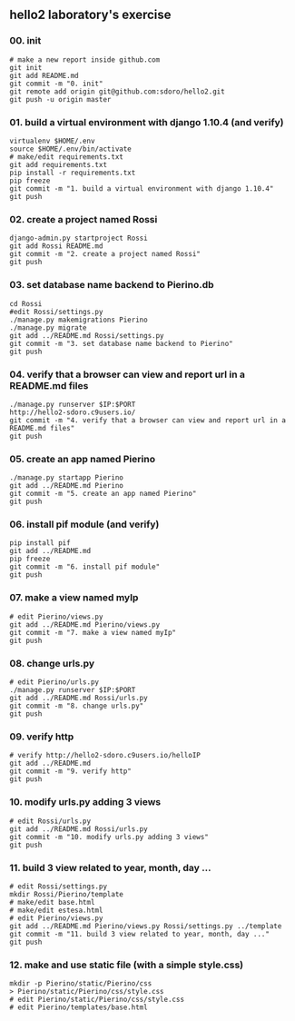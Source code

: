 ## hello2 laboratory's exercise

### 00. init

    # make a new report inside github.com
    git init
    git add README.md
    git commit -m "0. init"
    git remote add origin git@github.com:sdoro/hello2.git
    git push -u origin master

### 01. build a virtual environment with django 1.10.4 (and verify)

    virtualenv $HOME/.env
    source $HOME/.env/bin/activate
    # make/edit requirements.txt
    git add requirements.txt
    pip install -r requirements.txt
    pip freeze
    git commit -m "1. build a virtual environment with django 1.10.4"
    git push

### 02. create a project named Rossi

    django-admin.py startproject Rossi
    git add Rossi README.md
    git commit -m "2. create a project named Rossi"
    git push

### 03. set database name backend to Pierino.db

    cd Rossi
    #edit Rossi/settings.py
    ./manage.py makemigrations Pierino
    ./manage.py migrate
    git add ../README.md Rossi/settings.py 
    git commit -m "3. set database name backend to Pierino"
    git push

### 04. verify that a browser can view and report url in a README.md files

    ./manage.py runserver $IP:$PORT
    http://hello2-sdoro.c9users.io/
    git commit -m "4. verify that a browser can view and report url in a README.md files"
    git push

### 05. create an app named Pierino

    ./manage.py startapp Pierino
    git add ../README.md Pierino
    git commit -m "5. create an app named Pierino"
    git push

### 06. install pif module (and verify)

    pip install pif
    git add ../README.md
    pip freeze
    git commit -m "6. install pif module"
    git push

### 07. make a view named myIp

    # edit Pierino/views.py
    git add ../README.md Pierino/views.py
    git commit -m "7. make a view named myIp"
    git push

### 08. change urls.py

    # edit Pierino/urls.py
    ./manage.py runserver $IP:$PORT
    git add ../README.md Rossi/urls.py
    git commit -m "8. change urls.py"
    git push

### 09. verify http

    # verify http://hello2-sdoro.c9users.io/helloIP
    git add ../README.md
    git commit -m "9. verify http"
    git push

### 10. modify urls.py adding 3 views

    # edit Rossi/urls.py
    git add ../README.md Rossi/urls.py
    git commit -m "10. modify urls.py adding 3 views"
    git push

### 11. build 3 view related to year, month, day ...

    # edit Rossi/settings.py
    mkdir Rossi/Pierino/template
    # make/edit base.html
    # make/edit estesa.html
    # edit Pierino/views.py
    git add ../README.md Pierino/views.py Rossi/settings.py ../template
    git commit -m "11. build 3 view related to year, month, day ..."
    git push

### 12. make and use static file (with a simple style.css)

    mkdir -p Pierino/static/Pierino/css
    > Pierino/static/Pierino/css/style.css
    # edit Pierino/static/Pierino/css/style.css
    # edit Pierino/templates/base.html
